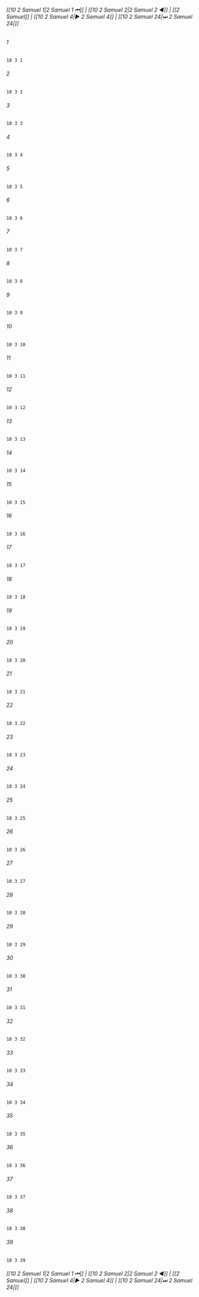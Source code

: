 
###### [[10 2 Samuel 1|2 Samuel 1 ⏮]] | [[10 2 Samuel 2|2 Samuel 2 ◀]] | [[2 Samuel]] | [[10 2 Samuel 4|▶ 2 Samuel 4]] | [[10 2 Samuel 24|⏭ 2 Samuel 24|]]

###### 1
``` verse
10 3 1 
```
###### 2
``` verse
10 3 2 
```
###### 3
``` verse
10 3 3 
```
###### 4
``` verse
10 3 4 
```
###### 5
``` verse
10 3 5 
```
###### 6
``` verse
10 3 6 
```
###### 7
``` verse
10 3 7 
```
###### 8
``` verse
10 3 8 
```
###### 9
``` verse
10 3 9 
```
###### 10
``` verse
10 3 10 
```
###### 11
``` verse
10 3 11 
```
###### 12
``` verse
10 3 12 
```
###### 13
``` verse
10 3 13 
```
###### 14
``` verse
10 3 14 
```
###### 15
``` verse
10 3 15 
```
###### 16
``` verse
10 3 16 
```
###### 17
``` verse
10 3 17 
```
###### 18
``` verse
10 3 18 
```
###### 19
``` verse
10 3 19 
```
###### 20
``` verse
10 3 20 
```
###### 21
``` verse
10 3 21 
```
###### 22
``` verse
10 3 22 
```
###### 23
``` verse
10 3 23 
```
###### 24
``` verse
10 3 24 
```
###### 25
``` verse
10 3 25 
```
###### 26
``` verse
10 3 26 
```
###### 27
``` verse
10 3 27 
```
###### 28
``` verse
10 3 28 
```
###### 29
``` verse
10 3 29 
```
###### 30
``` verse
10 3 30 
```
###### 31
``` verse
10 3 31 
```
###### 32
``` verse
10 3 32 
```
###### 33
``` verse
10 3 33 
```
###### 34
``` verse
10 3 34 
```
###### 35
``` verse
10 3 35 
```
###### 36
``` verse
10 3 36 
```
###### 37
``` verse
10 3 37 
```
###### 38
``` verse
10 3 38 
```
###### 39
``` verse
10 3 39 
```

###### [[10 2 Samuel 1|2 Samuel 1 ⏮]] | [[10 2 Samuel 2|2 Samuel 2 ◀]] | [[2 Samuel]] | [[10 2 Samuel 4|▶ 2 Samuel 4]] | [[10 2 Samuel 24|⏭ 2 Samuel 24|]]

